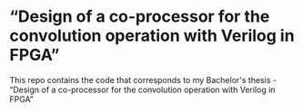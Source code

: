 # “Design of a co-processor for the convolution operation with Verilog in FPGA”
This repo contains the code that corresponds to my Bachelor's thesis - “Design of a co-processor for the convolution operation with Verilog in FPGA”
